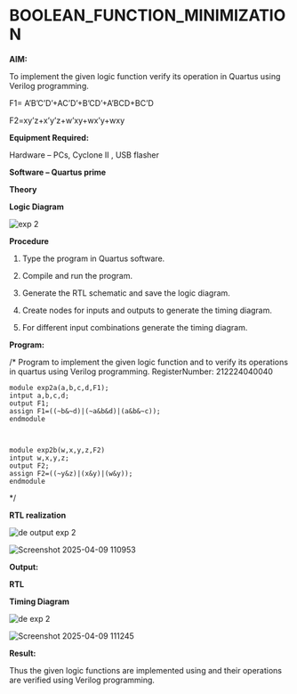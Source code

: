 # BOOLEAN_FUNCTION_MINIMIZATION

**AIM:**

To implement the given logic function verify its operation in Quartus using Verilog programming.

F1= A’B’C’D’+AC’D’+B’CD’+A’BCD+BC’D 

F2=xy’z+x’y’z+w’xy+wx’y+wxy

**Equipment Required:**

Hardware – PCs, Cyclone II , USB flasher

**Software – Quartus prime**

**Theory**

**Logic Diagram**



![exp 2](https://github.com/user-attachments/assets/5217c311-ac29-448f-8b6d-12e2bad89a08)



**Procedure**

1.	Type the program in Quartus software.

2.	Compile and run the program.

3.	Generate the RTL schematic and save the logic diagram.

4.	Create nodes for inputs and outputs to generate the timing diagram.

5.	For different input combinations generate the timing diagram.


**Program:**

/* Program to implement the given logic function and to verify its operations in quartus using Verilog programming. 
 RegisterNumber:  212224040040
~~~
module exp2a(a,b,c,d,F1);
intput a,b,c,d;
output F1;
assign F1=((~b&~d)|(~a&b&d)|(a&b&~c));
endmodule



module exp2b(w,x,y,z,F2)
intput w,x,y,z;
output F2;
assign F2=((~y&z)|(x&y)|(w&y));
endmodule
 ~~~
 */

**RTL realization**

![de output exp 2](https://github.com/user-attachments/assets/053a4147-9c02-4b46-a664-48c991029c32)

![Screenshot 2025-04-09 110953](https://github.com/user-attachments/assets/363f17d9-044a-43b6-b452-9c27b12b41e9)


**Output:**

**RTL**

**Timing Diagram**

![de exp 2](https://github.com/user-attachments/assets/070958af-22dd-48d9-a6b1-75cf944ccf9b)

![Screenshot 2025-04-09 111245](https://github.com/user-attachments/assets/12e7e638-1133-4e9f-ae64-4462f3f1b69e)


**Result:**

Thus the given logic functions are implemented using and their operations are verified using Verilog programming.

